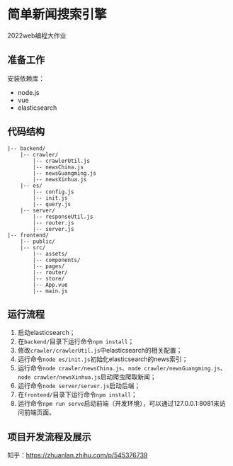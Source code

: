 # 简单新闻搜索引擎
2022web编程大作业

## 准备工作

安装依赖库：

* node.js
* vue
* elasticsearch

## 代码结构

```
|-- backend/
    |-- crawler/
        |-- crawlerUtil.js
        |-- newsChina.js
        |-- newsGuangming.js
        |-- newsXinhua.js
    |-- es/
        |-- config.js
        |-- init.js
        |-- query.js
    |-- server/
        |-- responseUtil.js
        |-- router.js
        |-- server.js
|-- frontend/
    |-- public/
    |-- src/
        |-- assets/
        |-- components/
        |-- pages/
        |-- router/
        |-- store/
        |-- App.vue
        |-- main.js
```

## 运行流程

1. 启动elasticsearch；
2. 在`backend/`目录下运行命令`npm install`；
3. 修改`crawler/crawlerUtil.js`中elasticsearch的相关配置；
4. 运行命令`node es/init.js`初始化elasticsearch的news索引；
5. 运行命令`node crawler/newsChina.js`、`node crawler/newsGuangming.js`、`node crawler/newsXinhua.js`启动爬虫爬取新闻；
6. 运行命令`node server/server.js`启动后端；
7. 在`frontend/`目录下运行命令`npm install`；
8. 运行命令`npm run serve`启动前端（开发环境），可以通过127.0.0.1:8081来访问前端页面。

## 项目开发流程及展示

知乎：https://zhuanlan.zhihu.com/p/545376739
